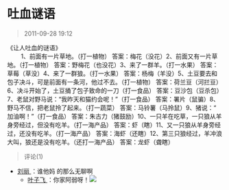 # 吐血谜语

> 2011-09-28 19:12

《让人吐血的谜语》  
　　 1、前面有一片草地。（打一植物） 答案：梅花（没花）2、前面又有一片草地。（打一植物） 答案：野梅花（也没花）3、来了一群羊。（打一水果） 答案：草莓（草没）4、来了一群狼。（打一水果） 答案：杨梅（羊没）5、土豆要去和包子决斗，可是前面有一条河，他过不去。（打一植物） 答案：荷兰豆（河拦豆）6、决斗开始了，土豆捅了包子致命的一刀（打一食品） 答案：豆沙包（豆杀包）7、老鼠对野马说：“我昨天和猫约会呢！”（打一食品） 答案：署片（鼠骗）8、野马不信，把老鼠拎了起来。（打一蔬菜） 答案：马铃薯（马拎鼠）9、猪说：“ 加油啊！”（打一食品） 答案：朱古力（猪鼓励）10、一只羊在吃草，一只狼从羊身旁经过，但没有吃羊。（打一海产品） 答案：虾（瞎）11、又一只狼从羊身旁经过，还没有吃羊。（打一海产品） 答案：海虾（还瞎）12、第三只狼经过，羊冲浪大叫，狼还是没有吃羊。（还打一海产品） 答案：龙虾（聋瞎）

> 评论(1)

- [刘丽 ](https://user.qzone.qq.com/862212792)：谁他妈 的那么无聊啊
  - [叶子飞 ](https://user.qzone.qq.com/2542864301)：你家阿弱呀！![](https://pan.4a1801.life/d/Onedrive-4A1801/%E4%B8%AA%E4%BA%BA%E5%BB%BA%E7%AB%99/public/Qzone_wyf/Common/images/e100.gif)
